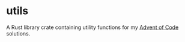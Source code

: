 # utils

A Rust library crate containing utility functions for my [Advent of Code](https://adventofcode.com/) solutions.
